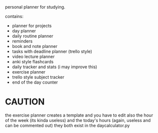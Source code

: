 personal planner for studying.


contains:
 - planner for projects
 - day planner
 - daily routine planner
 - reminders
 - book and note planner
 - tasks with deadline planner (trello style)
 - video lecture planner
 - anki style flashcards
 - daily tracker and stats (i may improve this)
 - exercise planner
 - trello style subject tracker
 - end of the day counter
 
 
 
 # CAUTION
 the exercise planner creates a template and you have to edit 
 also the hour of the week (its kinda useless)
 and the today's hours (again, useless and can be commented out)
 they both exist in the daycalculator.py
